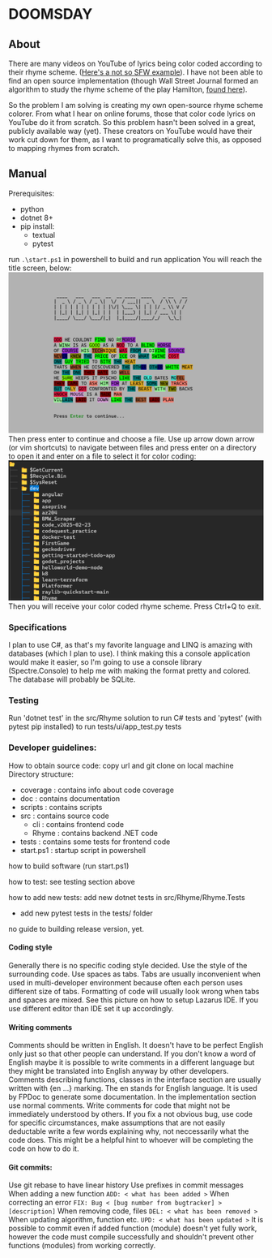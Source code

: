 # DOOMSDAY

## About

There are many videos on YouTube of lyrics being color coded according to their rhyme scheme. ([Here's a not so SFW example](https://www.youtube.com/watch?v=wmRdMyaqsTE)). I have not been able to find an open source implementation (though Wall Street Journal formed an algorithm to study the rhyme scheme of the play Hamilton, [found here](https://graphics.wsj.com/hamilton-methodology/)).

So the problem I am solving is creating my own open-source rhyme scheme colorer. From what I hear on online forums, those that color code lyrics on YouTube do it from scratch. So this problem hasn't been solved in a great, publicly available way (yet). These creators on YouTube would have their work cut down for them, as I want to programatically solve this, as opposed to mapping rhymes from scratch.


## Manual

Prerequisites:
- python
- dotnet 8+
- pip install:
    - textual
    - pytest

run `.\start.ps1` in powershell to build and run application
You will reach the title screen, below:
![Title screen](doc/1.png)
Then press enter to continue and choose a file. Use up arrow down arrow (or vim shortcuts) to navigate between files and press enter on a directory to open it and enter on a file to select it for color coding:
![File finder screen](doc/2.png)
Then you will receive your color coded rhyme scheme. Press Ctrl+Q to exit.

### Specifications

I plan to use C#, as that's my favorite language and LINQ is amazing with databases (which I plan to use). I think making this a console application would make it easier, so I'm going to use a console library (Spectre.Console) to help me with making the format pretty and colored. The database will probably be SQLite.


### Testing

Run 'dotnet test' in the src/Rhyme solution to run C# tests and 'pytest' (with pytest pip installed) to run tests/ui/app\_test.py tests


### Developer guidelines:

How to obtain source code: copy url and git clone on local machine
Directory structure:
- coverage : contains info about code coverage
- doc : contains documentation
- scripts : contains scripts
- src : contains source code
    - cli : contains frontend code
    - Rhyme : contains backend .NET code
- tests : contains some tests for frontend code
- start.ps1 : startup script in powershell

how to build software (run start.ps1)

how to test: see testing section above

how to add new tests: add new dotnet tests in src/Rhyme/Rhyme.Tests

- add new pytest tests in the tests/ folder

no guide to building release version, yet.

#### Coding style
Generally there is no specific coding style decided. Use the style of the surrounding code.
Use spaces as tabs. Tabs are usually inconvenient when used in multi-developer environment because often each person uses different size of tabs. Formatting of code will usually look wrong when tabs and spaces are mixed. See this picture on how to setup Lazarus IDE. If you use different editor than IDE set it up accordingly.
#### Writing comments
Comments should be written in English. It doesn't have to be perfect English only just so that other people can understand. If you don't know a word of English maybe it is possible to write comments in a different language but they might be translated into English anyway by other developers.
Comments describing functions, classes in the interface section are usually written with {en ...} marking. The en stands for English language. It is used by FPDoc to generate some documentation. In the implementation section use normal comments.
Write comments for code that might not be immediately understood by others. If you fix a not obvious bug, use code for specific circumstances, make assumptions that are not easily deductable write a few words explaining why, not neccessarily what the code does. This might be a helpful hint to whoever will be completing the code on how to do it.

#### Git commits:
Use git rebase to have linear history
Use prefixes in commit messages
When adding a new function
`ADD: < what has been added >`
When correcting an error
`FIX: Bug < [bug number from bugtracker] > [description]`
When removing code, files
`DEL: < what has been removed >`
When updating algorithm, function etc.
`UPD: < what has been updated >`
It is possible to commit even if added function (module) doesn't yet fully work, however the code must compile successfully and shouldn't prevent other functions (modules) from working correctly.
